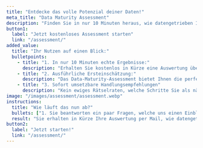 ```yaml
---
title: "Entdecke das volle Potenzial deiner Daten!"
meta_title: "Data Maturity Assessment"
description: "Finden Sie in nur 10 Minuten heraus, wie datengetrieben Ihr Unternehmen wirklich ist: <br><br> Mit unserem kostenlosen Data-Maturity-Assessment"
button1: 
  label: "Jetzt kostenloses Assessment starten"
  link: "/assessment/"
added_value: 
  title: "Ihr Nutzen auf einen Blick:"
  bulletpoints: 
    - title: "1. In nur 10 Minuten echte Ergebnisse:" 
      description: "Erhalten Sie kostenlos in Kürze eine Auswertung über den Reifegrad Ihrer Organisation im Umgang mit Daten" 
    - title: "2. Ausführliche Ersteinschätzung:"  
      description: "Das Data-Maturity-Assessment bietet Ihnen die perfekte Grundlage für ausführlichere Analysen Ihrer Organisation" 
    - title: "3. Sofort umsetzbare Handlungsempfehlungen"
      description: "Kein ewiges Rätselraten, welche Schritte Sie als nächstes unternehmen müssen" 
image: "/images/assessment/assessment.webp"
instructions: 
  title: "Wie läuft das nun ab?"
  bullets: ["1. Sie beantworten ein paar Fragen, welche uns einen Einblick in Ihr Unternehmen und die Arbeit mit Daten geben", "2. Sie geben Ihre Kontaktdaten an, damit wir Ihnen die Ergebnisse zusenden können", "3. Unser Algorithmus erledigt den Rest"]
  result: "Sie erhalten in Kürze Ihre Auswertung per Mail, wie datengetrieben Ihr Unternehmen ist und welche Use-Cases Sie als nächstes angehen können."
button2: 
  label: "Jetzt starten!"
  link: "/assessment/"
---
```

